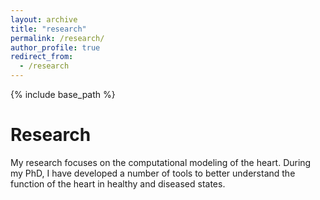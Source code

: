 ```yaml
---
layout: archive
title: "research"
permalink: /research/
author_profile: true
redirect_from:
  - /research
---
```


{% include base_path %}

Research
======

My research focuses on the computational modeling of the heart. During my PhD, I have developed a number of tools to better understand the function of the heart in healthy and diseased states.
